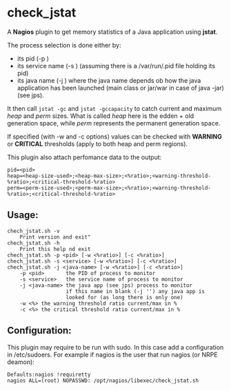 check_jstat
===========

A **Nagios** plugin to get memory statistics of a Java application using **jstat**.

The process selection is done either by:
*  its pid (-p <pid>)
*  its service name (-s <service-name>) (assuming there is a /var/run/<name>.pid file holding its pid)
*  its java name (-j <java name>) where the java name depends ob how the java application has been launched (main class or jar/war in case of java -jar) (see jps).


It then call `jstat -gc` and `jstat -gccapacity` to catch current and
maximum *heap* and *perm* sizes.
What is called *heap* here is the edden + old generation space,
while *perm* represents the permanent generation space.

If specified (with -w and -c options) values can be checked with
**WARNING** or **CRITICAL** thresholds (apply to both heap and perm regions).

This plugin also attach perfomance data to the output:

    pid=<pid>  
    heap=<heap-size-used>;<heap-max-size>;<%ratio>;<warning-threshold-%ratio>;<critical-threshold-%ratio>  
    perm=<perm-size-used>;<perm-max-size>;<%ratio>;<warning-threshold-%ratio>;<critical-threshold-%ratio>  



Usage:
------

    chech_jstat.sh -v  
        Print version and exit"  
    chech_jstat.sh -h  
        Print this help nd exit  
    chech_jstat.sh -p <pid> [-w <%ratio>] [-c <%ratio>]  
    chech_jstat.sh -s <service> [-w <%ratio>] [-c <%ratio>]  
    chech_jstat.sh -j <java-name> [-w <%ratio>] [-c <%ratio>]  
        -p <pid>       the PID of process to monitor  
        -s <service>   the service name of process to monitor  
        -j <java-name> the java app (see jps) process to monitor  
                       if this name in blank (-j '') any java app is  
                       looked for (as long there is only one)  
        -w <%> the warning threshold ratio current/max in %  
        -c <%> the critical threshold ratio current/max in %  
        
Configuration:
--------------

This plugin may require to be run with sudo. In this case add a configuration in /etc/sudoers. For example if nagios is the user that run nagios (or NRPE deamon):

    Defaults:nagios	!requiretty  
    nagios ALL=(root) NOPASSWD: /opt/nagios/libexec/check_jstat.sh  
    